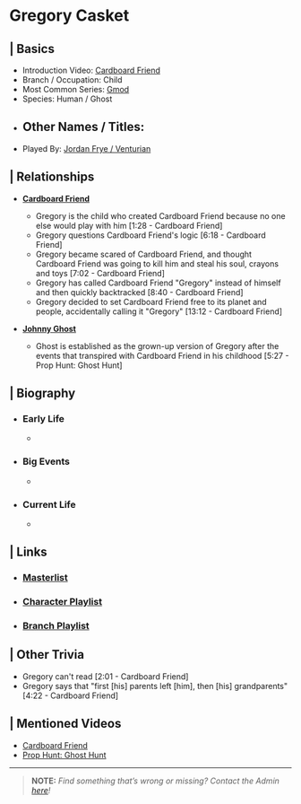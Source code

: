 # Gregory Casket  


## | Basics  
- Introduction Video: [Cardboard Friend]()  
- Branch / Occupation: Child  
- Most Common Series: [Gmod]()  
- Species: Human / Ghost  
- Other Names / Titles:   
  -   
- Played By: [Jordan Frye / Venturian]()  


## | Relationships  
- [**Cardboard Friend**]()  
  - Gregory is the child who created Cardboard Friend because no one else would play with him [1:28 - Cardboard Friend]
  - Gregory questions Cardboard Friend's logic [6:18 - Cardboard Friend]
  - Gregory became scared of Cardboard Friend, and thought Cardboard Friend was going to kill him and steal his soul, crayons and toys [7:02 - Cardboard Friend]
  - Gregory has called Cardboard Friend "Gregory" instead of himself and then quickly backtracked [8:40 - Cardboard Friend]
  - Gregory decided to set Cardboard Friend free to its planet and people, accidentally calling it "Gregory" [13:12 - Cardboard Friend]

- [**Johnny Ghost**]()
  - Ghost is established as the grown-up version of Gregory after the events that transpired with Cardboard Friend in his childhood [5:27 - Prop Hunt: Ghost Hunt]


## | Biography  
- ### Early Life  
  -   
- ### Big Events  
  -   
- ### Current Life  
  -   

 
## | Links  
- ### [Masterlist]()  
- ### [Character Playlist]()  
- ### [Branch Playlist]()  


## | Other Trivia  
- Gregory can't read [2:01 - Cardboard Friend]
- Gregory says that "first \[his] parents left \[him], then \[his] grandparents" [4:22 - Cardboard Friend]

## | Mentioned Videos
- [Cardboard Friend]()
- [Prop Hunt: Ghost Hunt]()

----

> **NOTE:** *Find something that’s wrong or missing? Contact the Admin [here](./chapter_2.md)!*